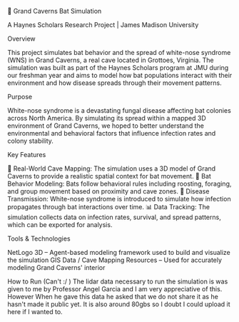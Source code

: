 🦇 Grand Caverns Bat Simulation

A Haynes Scholars Research Project | James Madison University

Overview

This project simulates bat behavior and the spread of white-nose syndrome (WNS) in Grand Caverns, a real cave located in Grottoes, Virginia. The simulation was built as part of the Haynes Scholars program at JMU during our freshman year and aims to model how bat populations interact with their environment and how disease spreads through their movement patterns.

Purpose

White-nose syndrome is a devastating fungal disease affecting bat colonies across North America. By simulating its spread within a mapped 3D environment of Grand Caverns, we hoped to better understand the environmental and behavioral factors that influence infection rates and colony stability.

Key Features

📍 Real-World Cave Mapping: The simulation uses a 3D model of Grand Caverns to provide a realistic spatial context for bat movement.
🦇 Bat Behavior Modeling: Bats follow behavioral rules including roosting, foraging, and group movement based on proximity and cave zones.
🧫 Disease Transmission: White-nose syndrome is introduced to simulate how infection propagates through bat interactions over time.
📊 Data Tracking: The simulation collects data on infection rates, survival, and spread patterns, which can be exported for analysis.

Tools & Technologies

NetLogo 3D – Agent-based modeling framework used to build and visualize the simulation
GIS Data / Cave Mapping Resources – Used for accurately modeling Grand Caverns' interior

How to Run (Can't :/ )
The lidar data necessary to run the simulation is was given to me by Professor Angel Garcia and I am very appreciative of this. However When he gave this data he asked that we do not share it as he hasn't made it public yet. It is also around 80gbs so I doubt I could upload it here if I wanted to.
